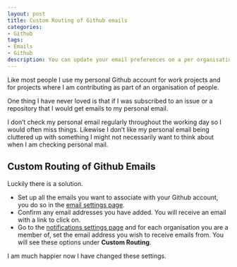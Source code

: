 ```yaml
---
layout: post
title: Custom Routing of Github emails
categories:
- Github
tags:
- Emails
- Github
description: You can update your email preferences on a per organisation basis in Github.
---
```


Like most people I use my personal Github account for work projects and for projects where I am contributing as part of an organisation of people.

One thing I have never loved is that if I was subscribed to an issue or a repository that I would get emails to my personal email. 

I don’t check my personal email regularly throughout the working day so I would often miss things.  Likewise I don’t like my personal email being cluttered up with something I might not necessarily want to think about when I am checking personal mail.

## Custom Routing of Github Emails

Luckily there is a solution.

* Set up all the emails you want to associate with your Github account, you do so in the [email settings page](https://github.com/settings/emails).
* Confirm any email addresses you have added. You will receive an email with a link to click on.
* Go to the [notifications settings page](https://github.com/settings/notifications) and for each organisation you are a member of, set the email address you wish to receive emails from. You will see these options under **Custom Routing**.

I am much happier now I have changed these settings.